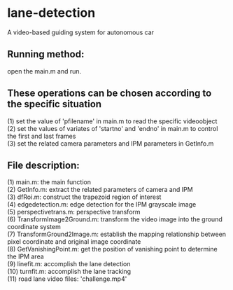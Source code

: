 # lane-detection
A video-based guiding system for autonomous car

## Running method: 
open the main.m and run.

## These operations can be chosen according to the specific situation  
(1) set the value of 'pfilename' in main.m to read the specific videoobject  
(2) set the values of variates of 'startno' and 'endno' in main.m to control the first and last frames  
(3) set the related camera parameters and IPM parameters in GetInfo.m  

## File description:
(1) main.m: the main function  
(2) GetInfo.m: extract the related parameters of camera and IPM  
(3) dfRoi.m: construct the trapezoid region of interest  
(4) edgedetection.m: edge detection for the IPM grayscale image  
(5) perspectivetrans.m: perspective transform  
(6) TransformImage2Ground.m: transform the video image into the ground coordinate system  
(7) TransformGround2Image.m: establish the mapping relationship between pixel coordinate and original image coordinate  
(8) GetVanishingPoint.m: get the position of vanishing point to determine the IPM area  
(9) linefit.m: accomplish the lane detection  
(10) turnfit.m: accomplish the lane tracking  
(11) road lane video files: 'challenge.mp4'  
